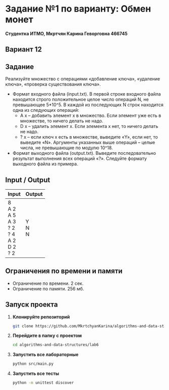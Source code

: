 # Задание №1 по варианту: Обмен монет
**Студентка ИТМО,  Мкртчян Карина Геворговна  466745**  

## Вариант 12

## Задание 
Реализуйте множество с операциями «добавление ключа», «удаление ключа»,
«проверка существования ключа».
- Формат входного файла (input.txt). В первой строке входного файла находится строго положительное целое число операций N, не превышающее
5*10^5. В каждой из последующих N строк находится одна из следующих
операций:
  - A x – добавить элемент x в множество. Если элемент уже есть в множестве, то ничего делать не надо.
  - D x – удалить элемент x. Если элемента x нет, то ничего делать не
  надо.
  - ? x – если ключ x есть в множестве, выведите «Y», если нет, то выведите
  «N».
Аргументы указанных выше операций – целые числа, не превышающие по модулю 10^18.
- Формат выходного файла (output.txt). Выведите последовательно результат выполнения всех операций «?». Следуйте формату выходного файла из
примера.

## Input / Output 

| Input                                                                             | Output            |
|-----------------------------------------------------------------------------------|-------------------|
| 8 <br/> A 2 <br/> A 5 <br/> A 3 <br/> ? 2 <br/> ? 4 <br/> A 2 <br/> D 2 <br/> ? 2 | Y <br/> N <br/> N |


## Ограничения по времени и памяти

- Ограничение по времени. 2 сек.
- Ограничение по памяти. 256 мб.


## Запуск проекта
1. **Клонируйте репозиторий**
   ```bash
   git clone https://github.com/MkrtchyanKarina/algorithms-and-data-structures.git
   ```
2. **Перейдите в папку с проектом**
   ```bash
   cd algorithms-and-data-structures/lab6
   ```
3. **Запустить все лабораторные**
    ```bash
   python src/main.py
   ```
4. **Запустить все тесты**
    ```bash
   python -m unittest discover
   ```